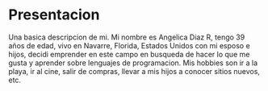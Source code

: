 # Presentacion
Una basica descripcion de mi.
Mi nombre es Angelica Diaz R, tengo 39 años de edad, vivo en Navarre, Florida, Estados Unidos con mi esposo e hijos, decidi emprender en este campo en busqueda de hacer lo que me gusta y aprender sobre lenguajes de programacion.
Mis hobbies son ir a la playa, ir al cine, salir de compras, llevar a mis hijos a conocer sitios nuevos, etc.
